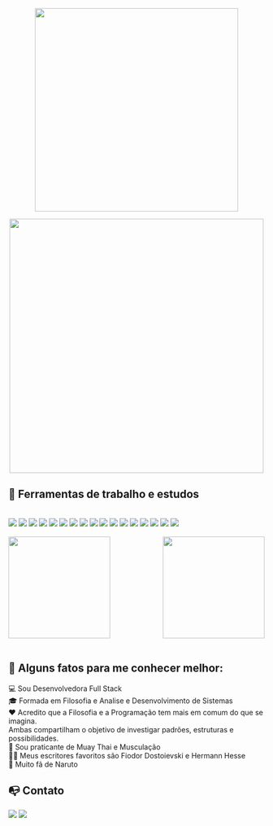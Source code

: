 <p align="center">
<img  height="400em" src="https://github.com/Musial-dev/Musial-dev/assets/90053879/e4f62f29-1460-4b13-a49a-cb88946c5e14" /> 
</p>

<p align="center">
<img  width="500em" src="https://github.com/Musial-dev/Musial-dev/assets/90053879/504e7a18-c34b-464e-9af8-941d058a4b81" />
</p> 

## :hammer: Ferramentas de trabalho e estudos

<div style="display: inline_block"><br>
<img src="https://img.shields.io/badge/HTML5-E34F26?style=for-the-badge&logo=html5&logoColor=white" />  
<img src="https://img.shields.io/badge/CSS3-1572B6?style=for-the-badge&logo=css3&logoColor=white" />  
<img src="https://img.shields.io/badge/Bootstrap-563D7C?style=for-the-badge&logo=bootstrap&logoColor=white" />  
<img src="https://img.shields.io/badge/jQuery-0769AD?style=for-the-badge&logo=jquery&logoColor=white" />  
<img src="https://img.shields.io/badge/JavaScript-323330?style=for-the-badge&logo=javascript&logoColor=F7DF1E" />
<img src="https://img.shields.io/badge/TypeScript-007ACC?style=for-the-badge&logo=typescript&logoColor=white" />
<img src="https://img.shields.io/badge/Angular-DD0031?style=for-the-badge&logo=angular&logoColor=white" />
<img src="https://img.shields.io/badge/Node.js-43853D?style=for-the-badge&logo=node.js&logoColor=white" />
<img src="https://img.shields.io/badge/Java-ED8B00?style=for-the-badge&logo=openjdk&logoColor=white" />
<img src="https://img.shields.io/badge/Spring-43853D?style=for-the-badge&logo=spring&logoColor=white" />
<img src="https://img.shields.io/badge/MongoDB-4EA94B?style=for-the-badge&logo=mongodb&logoColor=white" />
<img src="https://img.shields.io/badge/MySQL-00000F?style=for-the-badge&logo=mysql&logoColor=white" />
<img src="https://img.shields.io/badge/Azure_DevOps-0078D7?style=for-the-badge&logo=azure-devops&logoColor=white" />
<img src="https://img.shields.io/badge/Eclipse-563D7C?style=for-the-badge&logo=eclipse&logoColor=white" />
<img src="https://img.shields.io/badge/Visual_Studio-5C2D91?style=for-the-badge&logo=visual%20studio&logoColor=white" />
<img src="https://img.shields.io/badge/Adobe%20XD-470137?style=for-the-badge&logo=Adobe%20XD&logoColor=#FF61F6" />
<img src="https://img.shields.io/badge/Figma-F24E1E?style=for-the-badge&logo=figma&logoColor=white" />




  <br>
  <br>

<div style="display: flex; justify-content: space-between;">
    <img height="200em" src="http://github-profile-summary-cards.vercel.app/api/cards/stats?username=Musial-dev&layout=compact&langs_count=7&theme=radical">
    <img height="200em" src="https://github-readme-stats.vercel.app/api/top-langs/?username=Musial-dev&layout=compact&langs_count=7&theme=radical">
</div>
          
  <br>

## 🤔 Alguns fatos para me conhecer melhor: 
💻 Sou Desenvolvedora Full Stack <br />
:mortar_board: Formada em Filosofia e Analise e Desenvolvimento de Sistemas <br />
:hearts: Acredito que a Filosofia e a Programação tem mais em comum do que se imagina.<br> 
Ambas compartilham o objetivo de investigar padrões, estruturas e possibilidades.  <br />
:boxing_glove: Sou praticante de Muay Thai e Musculação <br />
✍🏻 Meus escritores favoritos são Fiodor Dostoievski e Hermann Hesse <br />
🦊 Muito fã de Naruto 



  ## :mailbox_with_no_mail: Contato 
  <div>
   <a href="https://www.linkedin.com/in/musial-dev" target="_blank"><img src="https://img.shields.io/badge/-LinkedIn-%230077B5?style=for-the-badge&logo=linkedin&logoColor=white" target="_blank"></a> 
    <a href="mailto:polacamusial@gmail.com"><img src="https://img.shields.io/badge/Gmail-D14836?style=for-the-badge&logo=gmail&logoColor=white"></a>
 </div>
